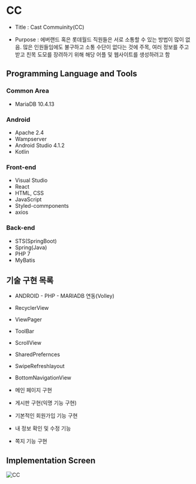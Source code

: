 # CC
- Title : Cast Commuinity(CC)

- Purpose : 에버랜드 혹은 롯데월드 직원들은 서로 소통할 수 있는 방법이 많이 없음.
많은 인원들임에도 불구하고 소통 수단이 없다는 것에 주목, 여러 정보를 주고 받고
친목 도모를 장려하기 위해 해당 어플 및 웹사이트를 생성하려고 함

## Programming Language and Tools

### Common Area
- MariaDB 10.4.13

### Android
- Apache 2.4
- Wampserver
- Android Studio 4.1.2
- Kotlin

### Front-end
- Visual Studio
- React
- HTML, CSS
- JavaScript
- Styled-commponents
- axios

### Back-end
- STS(SpringBoot)
- Spring(Java)
- PHP 7
- MyBatis


## 기술 구현 목록

- ANDROID - PHP - MARIADB 연동(Volley)
- RecyclerView
- ViewPager
- ToolBar
- ScrollView
- SharedPrefernces
- SwipeRefreshlayout
- BottomNavigationView

- 메인 페이지 구현
- 게시판 구현(익명 기능 구현)
- 기본적인 회원가입 기능 구현
- 내 정보 확인 및 수정 기능
- 쪽지 기능 구현


## Implementation Screen


![CC](https://user-images.githubusercontent.com/85336456/126779614-0e3213e3-b5f1-4d48-b31d-d211dd33ea4a.jpg)



